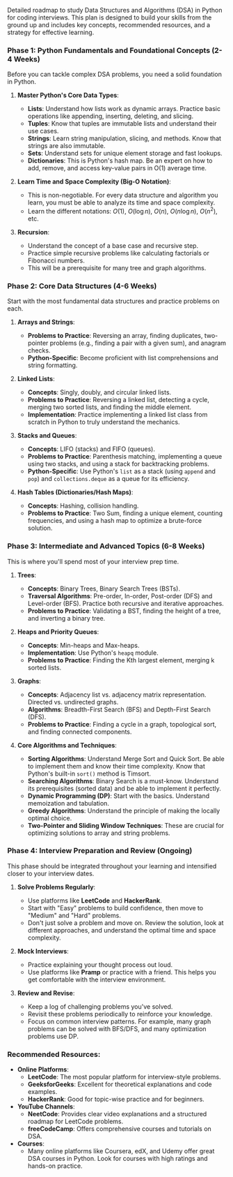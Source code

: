Detailed roadmap to study Data Structures and Algorithms (DSA) in Python for coding interviews. This plan is designed to build your skills from the ground up and includes key concepts, recommended resources, and a strategy for effective learning.

### Phase 1: Python Fundamentals and Foundational Concepts (2-4 Weeks)

Before you can tackle complex DSA problems, you need a solid foundation in Python.

1.  **Master Python's Core Data Types**:
    * **Lists**: Understand how lists work as dynamic arrays. Practice basic operations like appending, inserting, deleting, and slicing.
    * **Tuples**: Know that tuples are immutable lists and understand their use cases.
    * **Strings**: Learn string manipulation, slicing, and methods. Know that strings are also immutable.
    * **Sets**: Understand sets for unique element storage and fast lookups.
    * **Dictionaries**: This is Python's hash map. Be an expert on how to add, remove, and access key-value pairs in O(1) average time.

2.  **Learn Time and Space Complexity (Big-O Notation)**:
    * This is non-negotiable. For every data structure and algorithm you learn, you must be able to analyze its time and space complexity.
    * Learn the different notations: $O(1)$, $O(\log n)$, $O(n)$, $O(n \log n)$, $O(n^2)$, etc.

3.  **Recursion**:
    * Understand the concept of a base case and recursive step.
    * Practice simple recursive problems like calculating factorials or Fibonacci numbers.
    * This will be a prerequisite for many tree and graph algorithms.

### Phase 2: Core Data Structures (4-6 Weeks)

Start with the most fundamental data structures and practice problems on each.

1.  **Arrays and Strings**:
    * **Problems to Practice**: Reversing an array, finding duplicates, two-pointer problems (e.g., finding a pair with a given sum), and anagram checks.
    * **Python-Specific**: Become proficient with list comprehensions and string formatting.

2.  **Linked Lists**:
    * **Concepts**: Singly, doubly, and circular linked lists.
    * **Problems to Practice**: Reversing a linked list, detecting a cycle, merging two sorted lists, and finding the middle element.
    * **Implementation**: Practice implementing a linked list class from scratch in Python to truly understand the mechanics.

3.  **Stacks and Queues**:
    * **Concepts**: LIFO (stacks) and FIFO (queues).
    * **Problems to Practice**: Parenthesis matching, implementing a queue using two stacks, and using a stack for backtracking problems.
    * **Python-Specific**: Use Python's `list` as a stack (using `append` and `pop`) and `collections.deque` as a queue for its efficiency.

4.  **Hash Tables (Dictionaries/Hash Maps)**:
    * **Concepts**: Hashing, collision handling.
    * **Problems to Practice**: Two Sum, finding a unique element, counting frequencies, and using a hash map to optimize a brute-force solution.

### Phase 3: Intermediate and Advanced Topics (6-8 Weeks)

This is where you'll spend most of your interview prep time.

1.  **Trees**:
    * **Concepts**: Binary Trees, Binary Search Trees (BSTs).
    * **Traversal Algorithms**: Pre-order, In-order, Post-order (DFS) and Level-order (BFS). Practice both recursive and iterative approaches.
    * **Problems to Practice**: Validating a BST, finding the height of a tree, and inverting a binary tree.

2.  **Heaps and Priority Queues**:
    * **Concepts**: Min-heaps and Max-heaps.
    * **Implementation**: Use Python's `heapq` module.
    * **Problems to Practice**: Finding the Kth largest element, merging k sorted lists.

3.  **Graphs**:
    * **Concepts**: Adjacency list vs. adjacency matrix representation. Directed vs. undirected graphs.
    * **Algorithms**: Breadth-First Search (BFS) and Depth-First Search (DFS).
    * **Problems to Practice**: Finding a cycle in a graph, topological sort, and finding connected components.

4.  **Core Algorithms and Techniques**:
    * **Sorting Algorithms**: Understand Merge Sort and Quick Sort. Be able to implement them and know their time complexity. Know that Python's built-in `sort()` method is Timsort.
    * **Searching Algorithms**: Binary Search is a must-know. Understand its prerequisites (sorted data) and be able to implement it perfectly.
    * **Dynamic Programming (DP)**: Start with the basics. Understand memoization and tabulation.
    * **Greedy Algorithms**: Understand the principle of making the locally optimal choice.
    * **Two-Pointer and Sliding Window Techniques**: These are crucial for optimizing solutions to array and string problems.

### Phase 4: Interview Preparation and Review (Ongoing)

This phase should be integrated throughout your learning and intensified closer to your interview dates.

1.  **Solve Problems Regularly**:
    * Use platforms like **LeetCode** and **HackerRank**.
    * Start with "Easy" problems to build confidence, then move to "Medium" and "Hard" problems.
    * Don't just solve a problem and move on. Review the solution, look at different approaches, and understand the optimal time and space complexity.

2.  **Mock Interviews**:
    * Practice explaining your thought process out loud.
    * Use platforms like **Pramp** or practice with a friend. This helps you get comfortable with the interview environment.

3.  **Review and Revise**:
    * Keep a log of challenging problems you've solved.
    * Revisit these problems periodically to reinforce your knowledge.
    * Focus on common interview patterns. For example, many graph problems can be solved with BFS/DFS, and many optimization problems use DP.

### Recommended Resources:

* **Online Platforms**:
    * **LeetCode**: The most popular platform for interview-style problems.
    * **GeeksforGeeks**: Excellent for theoretical explanations and code examples.
    * **HackerRank**: Good for topic-wise practice and for beginners.
* **YouTube Channels**:
    * **NeetCode**: Provides clear video explanations and a structured roadmap for LeetCode problems.
    * **freeCodeCamp**: Offers comprehensive courses and tutorials on DSA.
* **Courses**:
    * Many online platforms like Coursera, edX, and Udemy offer great DSA courses in Python. Look for courses with high ratings and hands-on practice.